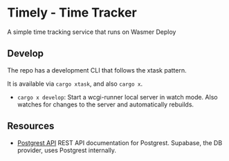 # Timely - Time Tracker

A simple time tracking service that runs on Wasmer Deploy

## Develop

The repo has a development CLI that follows the xtask pattern.

It is available via `cargo xtask`, and also `cargo x`.

* `cargo x develop`: Start a wcgi-runner local server in watch mode.
  Also watches for changes to the server and automatically rebuilds.

## Resources

* [Postgrest API](https://postgrest.org/en/stable/api.html)
  REST API documentation for Postgrest.
  Supabase, the DB provider, uses Postgrest internally.
